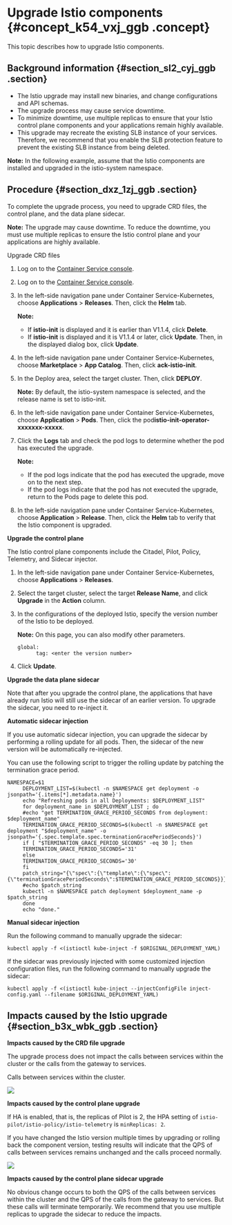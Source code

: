 # Upgrade Istio components {#concept_k54_vxj_ggb .concept}

This topic describes how to upgrade Istio components.

## Background information {#section_sl2_cyj_ggb .section}

-   The Istio upgrade may install new binaries, and change configurations and API schemas.
-   The upgrade process may cause service downtime.
-   To minimize downtime, use multiple replicas to ensure that your Istio control plane components and your applications remain highly available.
-   This upgrade may recreate the existing SLB instance of your services. Therefore, we recommend that you enable the SLB protection feature to prevent the existing SLB instance from being deleted.

**Note:** In the following example, assume that the Istio components are installed and upgraded in the istio-system namespace.

## Procedure {#section_dxz_1zj_ggb .section}

To complete the upgrade process, you need to upgrade CRD files, the control plane, and the data plane sidecar.

**Note:** The upgrade may cause downtime. To reduce the downtime, you must use multiple replicas to ensure the Istio control plane and your applications are highly available.

Upgrade CRD files

1.  Log on to the [Container Service console](https://cs.console.aliyun.com/).
2.  Log on to the [Container Service console](https://partners-intl.console.aliyun.com/#/cs).
3.  In the left-side navigation pane under Container Service-Kubernetes, choose **Applications** \> **Releases**. Then, click the **Helm** tab.

    **Note:** 

    -   If **istio-init** is displayed and it is earlier than V1.1.4, click **Delete**.
    -   If **istio-init** is displayed and it is V1.1.4 or later, click **Update**. Then, in the displayed dialog box, click **Update**.
4.  In the left-side navigation pane under Container Service-Kubernetes, choose **Marketplace** \> **App Catalog**. Then, click **ack-istio-init**.
5.  In the Deploy area, select the target cluster. Then, click **DEPLOY**.

    **Note:** By default, the istio-system namespace is selected, and the release name is set to istio-init.

6.  In the left-side navigation pane under Container Service-Kubernetes, choose **Application** \> **Pods**. Then, click the pod**istio-init-operator-xxxxxxx-xxxxx**.
7.  Click the **Logs** tab and check the pod logs to determine whether the pod has executed the upgrade.

    **Note:** 

    -   If the pod logs indicate that the pod has executed the upgrade, move on to the next step.
    -   If the pod logs indicate that the pod has not executed the upgrade, return to the Pods page to delete this pod.
8.  In the left-side navigation pane under Container Service-Kubernetes, choose **Application** \> **Release**. Then, click the **Helm** tab to verify that the Istio component is upgraded.

****Upgrade the control plane****

The Istio control plane components include the Citadel, Pilot, Policy, Telemetry, and Sidecar injector.

1.  In the left-side navigation pane under Container Service-Kubernetes, choose **Applications** \> **Releases**.
2.  Select the target cluster, select the target **Release Name**, and click **Upgrade** in the **Action** column.
3.  In the configurations of the deployed Istio, specify the version number of the Istio to be deployed.

    **Note:** On this page, you can also modify other parameters.

    ``` {#codeblock_34y_f1a_ytl}
    global:
          tag: <enter the version number>
    ```

4.  Click **Update**.

****Upgrade the data plane sidecar****

Note that after you upgrade the control plane, the applications that have already run Istio will still use the sidecar of an earlier version. To upgrade the sidecar, you need to re-inject it.

****Automatic sidecar injection****

If you use automatic sidecar injection, you can upgrade the sidecar by performing a rolling update for all pods. Then, the sidecar of the new version will be automatically re-injected.

You can use the following script to trigger the rolling update by patching the termination grace period.

``` {#codeblock_34u_n8w_36o}
NAMESPACE=$1
     DEPLOYMENT_LIST=$(kubectl -n $NAMESPACE get deployment -o jsonpath='{.items[*].metadata.name}')
     echo "Refreshing pods in all Deployments: $DEPLOYMENT_LIST"
     for deployment_name in $DEPLOYMENT_LIST ; do
     #echo "get TERMINATION_GRACE_PERIOD_SECONDS from deployment: $deployment_name"
     TERMINATION_GRACE_PERIOD_SECONDS=$(kubectl -n $NAMESPACE get deployment "$deployment_name" -o jsonpath='{.spec.template.spec.terminationGracePeriodSeconds}')
     if [ "$TERMINATION_GRACE_PERIOD_SECONDS" -eq 30 ]; then
     TERMINATION_GRACE_PERIOD_SECONDS='31'
     else
     TERMINATION_GRACE_PERIOD_SECONDS='30'
     fi
     patch_string="{\"spec\":{\"template\":{\"spec\":{\"terminationGracePeriodSeconds\":$TERMINATION_GRACE_PERIOD_SECONDS}}}}"
     #echo $patch_string
     kubectl -n $NAMESPACE patch deployment $deployment_name -p $patch_string
     done
     echo "done."
```

**Manual sidecar injection**

Run the following command to manually upgrade the sidecar:

``` {#codeblock_3qo_rd2_p4g}
kubectl apply -f <(istioctl kube-inject -f $ORIGINAL_DEPLOYMENT_YAML)
```

If the sidecar was previously injected with some customized injection configuration files, run the following command to manually upgrade the sidecar:

``` {#codeblock_mqc_ibn_4ci}
kubectl apply -f <(istioctl kube-inject --injectConfigFile inject-config.yaml --filename $ORIGINAL_DEPLOYMENT_YAML)
```

## Impacts caused by the Istio upgrade {#section_b3x_wbk_ggb .section}

**Impacts caused by the CRD file upgrade**

The upgrade process does not impact the calls between services within the cluster or the calls from the gateway to services.

Calls between services within the cluster.

![](http://static-aliyun-doc.oss-cn-hangzhou.aliyuncs.com/assets/img/83226/156465946835273_en-US.png)

**Impacts caused by the control plane upgrade**

If HA is enabled, that is, the replicas of Pilot is 2, the HPA setting of `istio-pilot/istio-policy/istio-telemetry` is `minReplicas: 2`.

If you have changed the Istio version multiple times by upgrading or rolling back the component version, testing results will indicate that the QPS of calls between services remains unchanged and the calls proceed normally.

![](http://static-aliyun-doc.oss-cn-hangzhou.aliyuncs.com/assets/img/83226/156465946835274_en-US.png)

**Impacts caused by the control plane sidecar upgrade**

No obvious change occurs to both the QPS of the calls between services within the cluster and the QPS of the calls from the gateway to services. But these calls will terminate temporarily. We recommend that you use multiple replicas to upgrade the sidecar to reduce the impacts.

